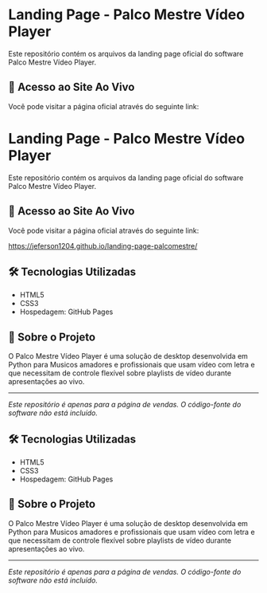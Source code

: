 # Landing Page - Palco Mestre Vídeo Player

Este repositório contém os arquivos da landing page oficial do software Palco Mestre Vídeo Player.

## 🚀 Acesso ao Site Ao Vivo

Você pode visitar a página oficial através do seguinte link:

# Landing Page - Palco Mestre Vídeo Player

Este repositório contém os arquivos da landing page oficial do software Palco Mestre Vídeo Player.

## 🚀 Acesso ao Site Ao Vivo

Você pode visitar a página oficial através do seguinte link:

https://jeferson1204.github.io/landing-page-palcomestre/

## 🛠️ Tecnologias Utilizadas

*   HTML5
*   CSS3
*   Hospedagem: GitHub Pages

## 📝 Sobre o Projeto

O Palco Mestre Vídeo Player é uma solução de desktop desenvolvida em Python para Musicos amadores e profissionais que usam vídeo com letra e que necessitam de controle flexível sobre playlists de vídeo durante apresentações ao vivo.

---

*Este repositório é apenas para a página de vendas. O código-fonte do software não está incluído.*

## 🛠️ Tecnologias Utilizadas

*   HTML5
*   CSS3
*   Hospedagem: GitHub Pages

## 📝 Sobre o Projeto

O Palco Mestre Vídeo Player é uma solução de desktop desenvolvida em Python para Musicos amadores e profissionais que usam vídeo com letra e que necessitam de controle flexível sobre playlists de vídeo durante apresentações ao vivo.

---

*Este repositório é apenas para a página de vendas. O código-fonte do software não está incluído.*
